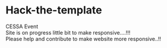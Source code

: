 # Hack-the-template
CESSA Event <br>
Site is on progress little bit to make responsive....!!!
<br>
Please help and contribute to make website more responsive..!!
